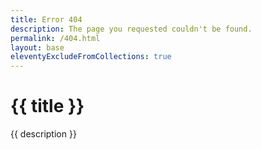 ```yaml
---
title: Error 404
description: The page you requested couldn't be found.
permalink: /404.html
layout: base
eleventyExcludeFromCollections: true
---
```


# {{ title }}

{{ description }}